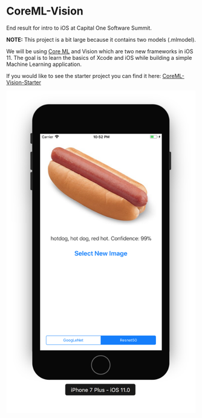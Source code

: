 # CoreML-Vision
End result for intro to iOS at Capital One Software Summit. 

**NOTE:** This project is a bit large because it contains two models (.mlmodel). 

We will be using [Core ML](https://developer.apple.com/machine-learning/) and Vision which are two new frameworks in iOS 11. The goal is to learn the basics of Xcode and iOS while building a simple Machine Learning application. 

If you would like to see the starter project you can find it here: [CoreML-Vision-Starter](https://github.com/chrislonge/CoreML-Vision-Starter)

<img src="https://github.com/chrislonge/CoreML-Vision/blob/master/Final-Design.png" width="500">
